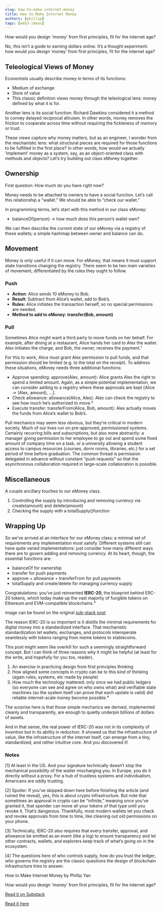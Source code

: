 ```yaml
---
slug: how-to-make-internet-money
title: How to Make Internet Money
authors: [phillip]
tags: [web3-ideas]
---
```


How would you design ‘money’ from first principles, fit for the internet age?

<!-- truncate -->

No, this isn’t a guide to earning dollars online. It’s a thought experiment: how would you design ‘money’ from first principles, fit for the internet age?

## Teleological Views of Money
Economists usually describe money in terms of its functions:
- Medium of exchange
- Store of value
- This classic definition views money through the teleological lens: money defined by what it is for.

Another lens is its social function: Richard Dawkins considered it a method to convey delayed reciprocal altruism. In other words, money removes the friction to cooperate across time without requiring the fickleness of memory or trust.

These views capture why money matters, but as an engineer, I wonder from the mechanistic lens: what structural pieces are required for those functions to be fulfilled in the first place? In other words, how would we actually ‘implement’ money as a system, say, as an object-oriented class with methods and objects? Let’s try building out class eMoney together.

## Ownership
First question: How much do you have right now?

Money needs to be attached to owners to have a social function. Let’s call this relationship a "wallet.” We should be able to “check our wallet.”

In programming terms, let’s start with this method in our class eMoney:
- balanceOf(person) → how much does this person’s wallet own?

We can then describe the current state of our eMoney via a registry of these wallets; a simple hashmap between owner and balance can do.

## Movement
Money is only useful if it can move. For eMoney, that means it must support state transitions changing the registry. There seem to be two main varieties of movement, differentiated by the rules they ought to follow.

### Push
- **Action**: Alice sends 10 eMoney to Bob.
- **Result**: Subtract from Alice’s wallet, add to Bob’s.
- **Rules:** Alice initiates the transaction herself, so no special permissions are needed.
- **Method to add to eMoney: transfer(Bob, amount)**

### Pull
Sometimes Alice might want a third party to move funds on her behalf. For example, after dining at a restaurant, Alice hands her card to Alex the waiter. Alex initiates the charge, and Bob, the owner, receives the payment.¹

For this to work, Alice must grant Alex permission to pull funds, and that permission should be limited (e.g. to the total on the receipt). To address these situations, eMoney needs three additional functions:

- Approve spending: approve(Alex, amount): Alice grants Alex the right to spend a limited amount. Again, as a simple potential implementation, we can consider adding to a registry where these approvals are kept [Alice → (Alex, amount), …].
- Check allowance: allowance(Alice, Alex): Alex can check the registry to see how much he’s authorized to move.²
- Execute transfer: transferFrom(Alice, Bob, amount): Alex actually moves the funds from Alice’s wallet to Bob’s.

Pull mechanics may seem less obvious, but they’re critical in modern society. Much of our lives run on pre-approved, permissioned systems. Certainly recurring bills and subscriptions, but also more abstractly: a manager giving permission to her employee to go out and spend some fixed amount of company time on a task, or a university allowing a student access to campus resources (courses, dorm rooms, libraries, etc.) for a set period of time before graduation. The common thread is permission delegated in advance without constant “push requests” so that the asynchronous collaboration required in large-scale collaboration is possible.

## Miscellaneous
A couple ancillary touches to our eMoney class.
1. Controlling the supply by introducing and removing currency via create(amount) and delete(amount)
2. Checking the supply with a totalSupply()function

## Wrapping Up
So we’ve arrived at an interface for our eMoney class: a minimal set of requirements any implementation must satisfy. Different systems still can have quite varied implementations: just consider how many different ways there are to govern adding and removing currency. At its heart, though, the essential functions are:
- balanceOf for ownership
- transfer for push payments
- approve + allowance + transferFrom for pull payments
- totalSupply and create/delete for managing currency supply

Congratulations: you’ve just reinvented **IERC-20**, the blueprint behind ERC-20 tokens, which today make up the vast majority of fungible tokens on Ethereum and EVM-compatible blockchains.³

image can be found on the original [sub-stack post](https://phillipyan.substack.com/?r=2lc9i2&utm_campaign=pub&utm_medium=web)

The reason IERC-20 is so important is it distills the minimal requirements for digital money into a standardized interface. That mechanistic standardization let wallets, exchanges, and protocols interoperate seamlessly with tokens ranging from meme tokens to stablecoins.

This post might seem like overkill for such a seemingly straightforward concept. But I can think of three reasons why it might be helpful (at least for the write, and hopefully for you too, reader).
1. An exercise in practicing design from first principles thinking
2. How aligned some concepts in crypto can be to this kind of thinking (again rules, systems, etc made by people)
3. How much the technology mattered: only once we had public ledgers (so everyone can see and agree on who owns what) and verifiable state machines (so the system itself can prove that each update is valid) did reliable internet-scale money become possible.⁴

The surprise here is that those simple mechanics we derived, implemented cleanly and transparently, are enough to quietly underpin billions of dollars of assets.

And in that sense, the real power of IERC-20 was not in its complexity of invention but in its ability in reduction. It showed us that the infrastructure of value, like the infrastructure of the internet itself, can emerge from a tiny, standardized, and rather intuitive core. And you discovered it!

### Notes

[1] At least in the US. And your signature technically doesn’t stop the mechanical possibility of the waiter mischarging you. In Europe, you do it directly without a proxy. For a hub of trustless systems and individualism, Americans are oddly trusting.

[2] Spoiler: If you’ve skipped down here before finishing the article (and ruined the reveal), yes, this is about crypto infrastructure. But note that sometimes an approval in crypto can be “infinite,” meaning once you’ve granted it, that spender can move all your tokens of that type until you revoke it. That’s dangerous. Thankfully, most modern wallets let you check and revoke approvals from time to time, like cleaning out old permissions on your phone.

[3] Technically, IERC-20 also requires that every transfer, approval, and allowance be emitted as an event (like a log) to ensure transparency and let other contracts, wallets, and explorers keep track of what’s going on in the ecosystem.

[4] The questions here of who controls supply, how do you trust the ledger, who governs the registry are the classic questions the design of blockchain infrastructure tries to answer.

<div class="substack-post-embed"><p lang="en">How to Make Internet Money by Phillip Yan</p><p>How would you design ‘money’ from first principles, fit for the internet age?</p><a data-post-link href="https://phillipyan.substack.com/p/how-to-make-internet-money">Read it on Substack</a></div><script async src="https://substack.com/embedjs/embed.js" charset="utf-8"></script>

<a href="https://substack.com/inbox/post/174307408?r=75vkg&utm_campaign=post&utm_medium=web&showWelcomeOnShare=false&triedRedirect=true">Read it here</a>